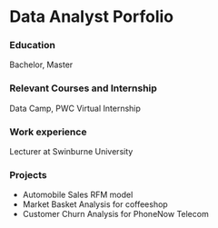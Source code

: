 # Data Analyst Porfolio

### Education
Bachelor, Master

### Relevant Courses and Internship
Data Camp, PWC Virtual Internship

### Work experience
Lecturer at Swinburne University

### Projects
- Automobile Sales RFM model
- Market Basket Analysis for coffeeshop
- Customer Churn Analysis for PhoneNow Telecom
